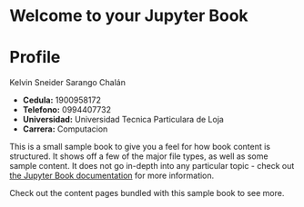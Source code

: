 # Welcome to your Jupyter Book

# Profile

Kelvin Sneider Sarango Chalán

- **Cedula:** 1900958172
- **Telefono:** 0994407732
- **Universidad:** Universidad Tecnica Particulara de Loja
- **Carrera:** Computacion

This is a small sample book to give you a feel for how book content is
structured.
It shows off a few of the major file types, as well as some sample content.
It does not go in-depth into any particular topic - check out [the Jupyter Book documentation](https://jupyterbook.org) for more information.

Check out the content pages bundled with this sample book to see more.

```{tableofcontents}
```
